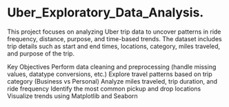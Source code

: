 # Uber_Exploratory_Data_Analysis.
This project focuses on analyzing Uber trip data to uncover patterns in ride frequency, distance, purpose, and time-based trends. The dataset includes trip details such as start and end times, locations, category, miles traveled, and purpose of the trip.

Key Objectives
Perform data cleaning and preprocessing (handle missing values, datatype conversions, etc.)
Explore travel patterns based on trip category (Business vs Personal)
Analyze miles traveled, trip duration, and ride frequency
Identify the most common pickup and drop locations
Visualize trends using Matplotlib and Seaborn

